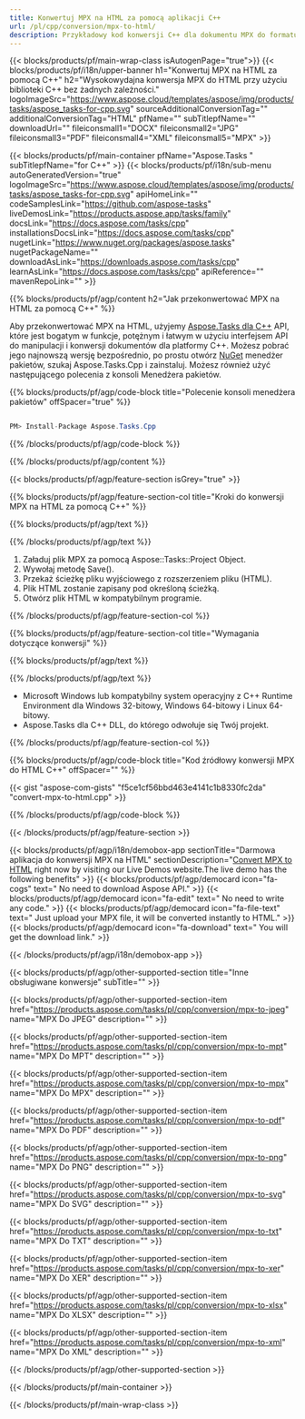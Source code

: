 ```yaml
---
title: Konwertuj MPX na HTML za pomocą aplikacji C++ 
url: /pl/cpp/conversion/mpx-to-html/ 
description: Przykładowy kod konwersji C++ dla dokumentu MPX do formatu HTML. Użyj przykładowego kodu do wsadowej konwersji MPX na HTML w dowolnej aplikacji C++.
---
```


{{< blocks/products/pf/main-wrap-class isAutogenPage="true">}}
{{< blocks/products/pf/i18n/upper-banner h1="Konwertuj MPX na HTML za pomocą C++" h2="Wysokowydajna konwersja MPX do HTML przy użyciu biblioteki C++ bez żadnych zależności." logoImageSrc="https://www.aspose.cloud/templates/aspose/img/products/tasks/aspose_tasks-for-cpp.svg" sourceAdditionalConversionTag="" additionalConversionTag="HTML" pfName="" subTitlepfName="" downloadUrl="" fileiconsmall1="DOCX" fileiconsmall2="JPG" fileiconsmall3="PDF" fileiconsmall4="XML" fileiconsmall5="MPX" >}}

{{< blocks/products/pf/main-container pfName="Aspose.Tasks " subTitlepfName="for C++" >}}
{{< blocks/products/pf/i18n/sub-menu autoGeneratedVersion="true" logoImageSrc="https://www.aspose.cloud/templates/aspose/img/products/tasks/aspose_tasks-for-cpp.svg" apiHomeLink="" codeSamplesLink="https://github.com/aspose-tasks" liveDemosLink="https://products.aspose.app/tasks/family" docsLink="https://docs.aspose.com/tasks/cpp" installationsDocsLink="https://docs.aspose.com/tasks/cpp" nugetLink="https://www.nuget.org/packages/aspose.tasks" nugetPackageName="" downloadAsLink="https://downloads.aspose.com/tasks/cpp" learnAsLink="https://docs.aspose.com/tasks/cpp" apiReference="" mavenRepoLink="" >}}

{{% blocks/products/pf/agp/content h2="Jak przekonwertować MPX na HTML za pomocą C++" %}}

 Aby przekonwertować MPX na HTML, użyjemy
 [Aspose.Tasks dla C++](https://products.aspose.com/tasks/cpp)
 API, które jest bogatym w funkcje, potężnym i łatwym w użyciu interfejsem API do manipulacji i konwersji dokumentów dla platformy C++. Możesz pobrać jego najnowszą wersję bezpośrednio, po prostu otwórz
 [NuGet](https://www.nuget.org/packages/aspose.tasks)
 menedżer pakietów, szukaj
 Aspose.Tasks.Cpp
 i zainstaluj. Możesz również użyć następującego polecenia z konsoli Menedżera pakietów.

{{% blocks/products/pf/agp/code-block title="Polecenie konsoli menedżera pakietów" offSpacer="true" %}}

```cs

PM> Install-Package Aspose.Tasks.Cpp

```

{{% /blocks/products/pf/agp/code-block %}}

{{% /blocks/products/pf/agp/content %}}

{{< blocks/products/pf/agp/feature-section isGrey="true" >}}

{{% blocks/products/pf/agp/feature-section-col title="Kroki do konwersji MPX na HTML za pomocą C++" %}}

{{% blocks/products/pf/agp/text %}}


{{% /blocks/products/pf/agp/text %}}

1. Załaduj plik MPX za pomocą Aspose::Tasks::Project Object.
1. Wywołaj metodę Save().
1. Przekaż ścieżkę pliku wyjściowego z rozszerzeniem pliku (HTML).
1. Plik HTML zostanie zapisany pod określoną ścieżką.
1. Otwórz plik HTML w kompatybilnym programie.

{{% /blocks/products/pf/agp/feature-section-col %}}

{{% blocks/products/pf/agp/feature-section-col title="Wymagania dotyczące konwersji" %}}

{{% blocks/products/pf/agp/text %}}


{{% /blocks/products/pf/agp/text %}}

- Microsoft Windows lub kompatybilny system operacyjny z C++ Runtime Environment dla Windows 32-bitowy, Windows 64-bitowy i Linux 64-bitowy.
- Aspose.Tasks dla C++ DLL, do którego odwołuje się Twój projekt.

{{% /blocks/products/pf/agp/feature-section-col %}}

{{% blocks/products/pf/agp/code-block title="Kod źródłowy konwersji MPX do HTML C++" offSpacer="" %}}

{{< gist "aspose-com-gists" "f5ce1cf56bbd463e4141c1b8330fc2da" "convert-mpx-to-html.cpp" >}}

{{% /blocks/products/pf/agp/code-block %}}

{{< /blocks/products/pf/agp/feature-section >}}

<!-- aboutfile Starts -->

{{< blocks/products/pf/agp/i18n/demobox-app sectionTitle="Darmowa aplikacja do konwersji MPX na HTML" sectionDescription="[Convert MPX to HTML](https://products.aspose.app/tasks/conversion/mpx-to-html) right now by visiting our Live Demos website.The live demo has the following benefits" >}}
        {{< blocks/products/pf/agp/democard icon="fa-cogs" text=" No need to download Aspose API." >}}
        {{< blocks/products/pf/agp/democard icon="fa-edit" text=" No need to write any code." >}}
        {{< blocks/products/pf/agp/democard icon="fa-file-text" text=" Just upload your MPX file, it will be converted instantly to HTML." >}}
        {{< blocks/products/pf/agp/democard icon="fa-download" text=" You will get the download link." >}}

{{< /blocks/products/pf/agp/i18n/demobox-app >}}

<!-- aboutfile Ends -->

{{< blocks/products/pf/agp/other-supported-section title="Inne obsługiwane konwersje" subTitle="" >}}

{{< blocks/products/pf/agp/other-supported-section-item href="https://products.aspose.com/tasks/pl/cpp/conversion/mpx-to-jpeg" name="MPX Do JPEG" description="" >}}

{{< blocks/products/pf/agp/other-supported-section-item href="https://products.aspose.com/tasks/pl/cpp/conversion/mpx-to-mpt" name="MPX Do MPT" description="" >}}

{{< blocks/products/pf/agp/other-supported-section-item href="https://products.aspose.com/tasks/pl/cpp/conversion/mpx-to-mpx" name="MPX Do MPX" description="" >}}

{{< blocks/products/pf/agp/other-supported-section-item href="https://products.aspose.com/tasks/pl/cpp/conversion/mpx-to-pdf" name="MPX Do PDF" description="" >}}

{{< blocks/products/pf/agp/other-supported-section-item href="https://products.aspose.com/tasks/pl/cpp/conversion/mpx-to-png" name="MPX Do PNG" description="" >}}

{{< blocks/products/pf/agp/other-supported-section-item href="https://products.aspose.com/tasks/pl/cpp/conversion/mpx-to-svg" name="MPX Do SVG" description="" >}}

{{< blocks/products/pf/agp/other-supported-section-item href="https://products.aspose.com/tasks/pl/cpp/conversion/mpx-to-txt" name="MPX Do TXT" description="" >}}

{{< blocks/products/pf/agp/other-supported-section-item href="https://products.aspose.com/tasks/pl/cpp/conversion/mpx-to-xer" name="MPX Do XER" description="" >}}

{{< blocks/products/pf/agp/other-supported-section-item href="https://products.aspose.com/tasks/pl/cpp/conversion/mpx-to-xlsx" name="MPX Do XLSX" description="" >}}

{{< blocks/products/pf/agp/other-supported-section-item href="https://products.aspose.com/tasks/pl/cpp/conversion/mpx-to-xml" name="MPX Do XML" description="" >}}



{{< /blocks/products/pf/agp/other-supported-section >}}

{{< /blocks/products/pf/main-container >}}
    
{{< /blocks/products/pf/main-wrap-class >}}